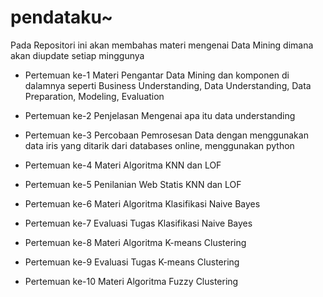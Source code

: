 # pendataku~

Pada Repositori ini akan membahas materi mengenai Data Mining dimana akan diupdate setiap minggunya

- Pertemuan ke-1
  Materi Pengantar Data Mining dan komponen di dalamnya seperti Business Understanding, Data Understanding, Data Preparation, Modeling, Evaluation

- Pertemuan ke-2
  Penjelasan Mengenai apa itu data understanding

- Pertemuan ke-3
  Percobaan Pemrosesan Data dengan menggunakan data iris yang ditarik dari databases online, menggunakan python

- Pertemuan ke-4
  Materi Algoritma KNN dan LOF

- Pertemuan ke-5
  Penilanian Web Statis KNN dan LOF

- Pertemuan ke-6
  Materi Algoritma Klasifikasi Naive Bayes

- Pertemuan ke-7
  Evaluasi Tugas Klasifikasi Naive Bayes

- Pertemuan ke-8
  Materi Algoritma K-means Clustering

- Pertemuan ke-9
  Evaluasi Tugas K-means Clustering

- Pertemuan ke-10
  Materi Algoritma Fuzzy Clustering
